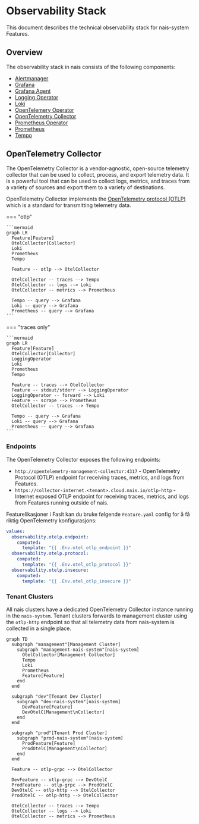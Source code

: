 # Observability Stack

This document describes the technical observability stack for nais-system Features.

## Overview

The observability stack in nais consists of the following components:

- [Alertmanager](https://prometheus.io/docs/alerting/alertmanager/)
- [Grafana](https://grafana.com/)
- [Grafana Agent](https://grafana.com/docs/grafana-cloud/agent/)
- [Logging Operator](https://kube-logging.dev)
- [Loki](https://grafana.com/oss/loki/)
- [OpenTelemery Operator](https://opentelemetry.io/docs/operator/)
- [OpenTelemetry Collector](https://opentelemetry.io/docs/collector/)
- [Prometheus Operator](https://prometheus-operator.dev/)
- [Prometheus](https://prometheus.io/)
- [Tempo](https://grafana.com/oss/tempo/)

## OpenTelemetry Collector

The OpenTelemetry Collector is a vendor-agnostic, open-source telemetry collector that can be used to collect, process, and export telemetry data. It is a powerful tool that can be used to collect logs, metrics, and traces from a variety of sources and export them to a variety of destinations.

OpenTelemetry Collector implements the [OpenTelemetry protocol (OTLP)](https://opentelemetry.io/docs/specs/otlp/) which is a standard for transmitting telemetry data.

=== "otlp"

    ```mermaid
    graph LR
      Feature[Feature]
      OtelCollector[Collector]
      Loki
      Prometheus
      Tempo

      Feature -- otlp --> OtelCollector

      OtelCollector -- traces --> Tempo
      OtelCollector -- logs --> Loki
      OtelCollector -- metrics --> Prometheus

      Tempo -- query --> Grafana
      Loki -- query --> Grafana
      Prometheus -- query --> Grafana
    ```

=== "traces only"

    ```mermaid
    graph LR
      Feature[Feature]
      OtelCollector[Collector]
      LoggingOperator
      Loki
      Prometheus
      Tempo

      Feature -- traces --> OtelCollector
      Feature -- stdout/stderr --> LoggingOperator
      LoggingOperator -- forward --> Loki
      Feature -- scrape --> Prometheus
      OtelCollector -- traces --> Tempo

      Tempo -- query --> Grafana
      Loki -- query --> Grafana
      Prometheus -- query --> Grafana
    ```

### Endpoints

The OpenTelemetry Collector exposes the following endpoints:

- `http://opentelemetry-management-collector:4317` - OpenTelemetry Protocol (OTLP) endpoint for receiving traces, metrics, and logs from Features.
- `https://collector-internet.<tenant>.cloud.nais.io/otlp-http` - Internet exposed OTLP endpoint for receiving traces, metrics, and logs from Features running outside of nais.

Featurelikasjoner i Fasit kan du bruke følgende `Feature.yaml` config for å få riktig OpenTelemetry konfigurasjons:

```yaml
values:
  observability.otelp.endpoint:
    computed:
      template: "{{ .Env.otel_otlp_endpoint }}"
  observability.otelp.protocol:
    computed:
      template: "{{ .Env.otel_otlp_protocol }}"
  observability.otelp.insecure:
    computed:
      template: "{{ .Env.otel_otlp_insecure }}"
```

### Tenant Clusters

All nais clusters have a dedicated OpenTelemetry Collector instance running in the `nais-system`. Tenant clusters forwards to management cluster using the `otlp-http` endpoint so that all telemetry data from nais-system is collected in a single place.

```mermaid
graph TD
  subgraph "management"[Management Cluster]
    subgraph "management-nais-system"[nais-system]
      OtelCollector[Management Collector]
      Tempo
      Loki
      Prometheus
      Feature[Feature]
    end
  end

  subgraph "dev"[Tenant Dev Cluster]
    subgraph "dev-nais-system"[nais-system]
      DevFeature[Feature]
      DevOtelC[Management\nCollector]
    end
  end

  subgraph "prod"[Tenant Prod Cluster]
    subgraph "prod-nais-system"[nais-system]
      ProdFeature[Feature]
      ProdOtelC[Management\nCollector]
    end
  end

  Feature -- otlp-grpc --> OtelCollector

  DevFeature -- otlp-grpc --> DevOtelC
  ProdFeature -- otlp-grpc --> ProdOtelC
  DevOtelC -- otlp-http --> OtelCollector
  ProdOtelC -- otlp-http --> OtelCollector

  OtelCollector -- traces --> Tempo
  OtelCollector -- logs --> Loki
  OtelCollector -- metrics --> Prometheus
```